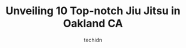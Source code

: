 ---
layout: ampstory
image: https://i0.wp.com/www.depkes.org/wp-content/uploads/2023/06/jiu-jitsu-0-in-oakland-ca-1685821146.jpeg?resize=640,853
author: techidn
featured: false
description: Discover the impressive array of Jiu Jitsu options in Oakland CA, where you can find 10 of the largest Jiu Jitsu establishments in the area. From renowned classics to hidden gems, Oakland CA
title: Unveiling 10 Top-notch Jiu Jitsu in Oakland CA
cover:
   title: Unveiling 10 Top-notch Jiu Jitsu in Oakland CA
   subtitle: Rickpate
   background: https://www.depkes.org/wp-content/uploads/2023/06/jiu-jitsu-0-in-oakland-ca-1685821146.jpeg

pages: 
 - layout: thirds
   top: <h1>#1 10th Planet Oakland Jiu Jitsu</h1>
   bottom: "<p>I have been training at 10th Planet Oakland for 2 months and could not be anymore pleased. The coaches and the other members are phenomenal humans who have been super sup</p>"
   background: https://www.depkes.org/wp-content/uploads/2023/06/jiu-jitsu-1-in-oakland-ca-1685821147.jpeg
   backgroundblur: true
 - layout: thirds
   top: <h1>#2 Pallens Martial Arts</h1>
   bottom: "<p>My 4 year old is a covid Era baby and had no social enter actions with the outside world. So I was very nervous about him joining Pallens marital arts but seeing his imp</p>"
   background: https://www.depkes.org/wp-content/uploads/2023/06/jiu-jitsu-2-in-oakland-ca-1685821147.jpeg
   cta:
      link: https://www.depkes.org/blog/unveiling-10-top-notch-jiu-jitsu-in-oakland-ca/
      text: Unveiling 10 Top-notch Jiu Jitsu in Oakland CA
 - layout: thirds
   top: <h1>#3 Guardian Project</h1>
   bottom: "<p>3007 Sacramento St, Berkeley, CA 94703, United States</p>"
   background: https://www.depkes.org/wp-content/uploads/2023/06/jiu-jitsu-3-in-oakland-ca-1685821147.jpeg
   cta:
      link: https://www.depkes.org/blog/unveiling-10-top-notch-jiu-jitsu-in-oakland-ca/
      text: Unveiling 10 Top-notch Jiu Jitsu in Oakland CA
 - layout: thirds
   top: <h1>#4 Ralph Gracie Berkeley Jiu Jitsu Academy</h1>
   bottom: "<p>1500 Ashby Ave, Berkeley, CA 94703, United States</p>"
   background: https://images.unsplash.com/photo-1462556791646-c201b8241a94?ixlib=rb-4.0.3&ixid=MnwxMjA3fDB8MHxwaG90by1wYWdlfHx8fGVufDB8fHx8&auto=format&fit=crop&w=640&h=853&q=80
   cta:
      link: https://www.depkes.org/blog/unveiling-10-top-notch-jiu-jitsu-in-oakland-ca/
      text: Unveiling 10 Top-notch Jiu Jitsu in Oakland CA
 - layout: thirds
   top: <h1>#5 NorCal Mudo</h1>
   bottom: "<p>103 International Blvd, Oakland, CA 94606, United States</p>"
   background: https://images.unsplash.com/photo-1613843873231-1447db182f97?ixlib=rb-4.0.3&ixid=MnwxMjA3fDB8MHxwaG90by1wYWdlfHx8fGVufDB8fHx8&auto=format&fit=crop&w=640&h=853&q=80
   cta:
      link: https://www.depkes.org/blog/unveiling-10-top-notch-jiu-jitsu-in-oakland-ca/
      text: Unveiling 10 Top-notch Jiu Jitsu in Oakland CA
 - layout: thirds
   top: <h1>#6 Six Blades Jiu Jitsu</h1>
   bottom: "<p>1333 Grand Ave, Oakland, CA 94610, United States</p>"
   background: https://images.unsplash.com/photo-1531169509526-f8f1fdaa4a67?ixlib=rb-4.0.3&ixid=MnwxMjA3fDB8MHxwaG90by1wYWdlfHx8fGVufDB8fHx8&auto=format&fit=crop&w=640&h=853&q=80
   cta:
      link: https://www.depkes.org/blog/unveiling-10-top-notch-jiu-jitsu-in-oakland-ca/
      text: Unveiling 10 Top-notch Jiu Jitsu in Oakland CA
 - layout: thirds
   top: <h1>#7 Bay Area Martial Arts</h1>
   bottom: "<p>3719 Grand Ave, Oakland, CA 94610, United States</p>"
   background: https://images.unsplash.com/photo-1540457036297-448b6b99e91c?ixlib=rb-4.0.3&ixid=MnwxMjA3fDB8MHxwaG90by1wYWdlfHx8fGVufDB8fHx8&auto=format&fit=crop&w=640&h=853&q=80
   cta:
      link: https://www.depkes.org/blog/unveiling-10-top-notch-jiu-jitsu-in-oakland-ca/
      text: Unveiling 10 Top-notch Jiu Jitsu in Oakland CA
 - layout: thirds
   middle: Continue reading...
   background: https://images.unsplash.com/photo-1527067829737-402993088e6b?ixlib=rb-4.0.3&ixid=MnwxMjA3fDB8MHxwaG90by1wYWdlfHx8fGVufDB8fHx8&auto=format&fit=crop&w=640&h=853&q=80
   cta:
      link: https://www.depkes.org/blog/unveiling-10-top-notch-jiu-jitsu-in-oakland-ca/
      text: Unveiling 10 Top-notch Jiu Jitsu in Oakland CA
      
---